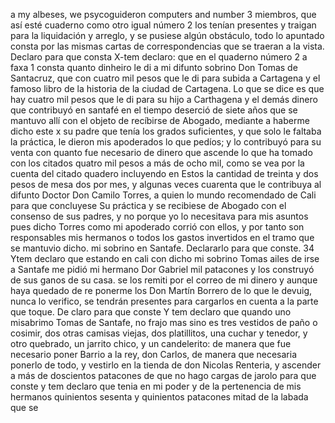 a my albeses, we psycoguideron computers and number 3
miembros, que así esté cuaderno como otro igual número 2 los tenían presentes y traigan para la liquidación y arreglo, y se pusiese algún obstáculo, todo lo apuntado consta por las mismas cartas de correspondencias que se traeran a la vista. Declaro para
que consta
X-tem declaro: que en el quaderno número 2 a faxa 1 consta
quanto dinheiro le di a mi difunto sobrino Don Tomas de Santacruz,
que con cuatro mil pesos que le di para subida a Cartagena y el
famoso libro de la historia de la ciudad de Cartagena.
Lo que se dice es que hay cuatro mil pesos que le di para su hijo a Carthagena y el demás dinero que contribuyó en santafé en el tiempo deserció de siete años que se mantuvo allí con el objeto de recíbirse de Abogado, mediante a haberme dicho este x su padre que tenía los grados suficientes, y que
solo le faltaba la práctica, le dieron mis apoderados lo que pedíos; y lo contribuyó para su venta con quanto fue necesario de dinero que ascende lo que ha tomado con los citados quatro mil pesos a más de ocho mil, como se vea por la cuenta del citado quadero incluyendo en
Estos la cantidad de treinta y dos pesos de mesa dos por mes, y algunas veces cuarenta que le contribuya al difunto Doctor Don Camilo Torres, a quien lo mundo recomendado de Cali para que concluyese
Su práctica y se recibiese de Abogado con el consenso de sus padres,
y no porque yo lo necesitava para mis asuntos pues dicho Torres como mi apoderado corrió con ellos,
y por tanto son responsables mis hermanos o todos los gastos invertidos en el tramo que se mantuvio dicho.
mi sobrino en Santafe. Declararlo para que conste. 34 Ytem declaro que estando en cali con dicho mi sobrino Tomas ailes de irse a Santafe me pidió mi hermano Dor Gabriel mil patacones y los construyó de sus ganos de su casa.
se los remiti por el correo de mi dinero y aunque haya quedado de re
ponerme los Don Martín Borrero de lo que le devuig, nunca lo verifico,
se tendrán presentes para cargarlos en cuenta a la parte que toque. De
claro para que conste
Y tem declaro que quando uno misabrimo Tomas de Santafe, no frajo mas sino es tres vestidos de paño o cosimir, dos otras camisas viejas, dos platillitos, una cuchar y tenedor, y otro quebrado, un jarrito chico, y un candelerito: de manera que fue necesario poner
Barrio a la rey, don Carlos, de manera que necesaria ponerlo de todo, y vestirlo en la tienda de don Nicolas Renteria, y ascender a más de doscientos patacones de que no hago cargas de jarolo para que conste
y tem declaro que tenia en mi poder y de la pertenencia de mis hermanos quinientos sesenta y quinientos patacones mitad de la labada que se